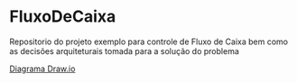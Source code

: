 # FluxoDeCaixa
Repositorio do projeto exemplo para controle de Fluxo de Caixa bem como as decisões arquiteturais tomada para a solução do problema

[Diagrama Draw.io](c4.drawio)
